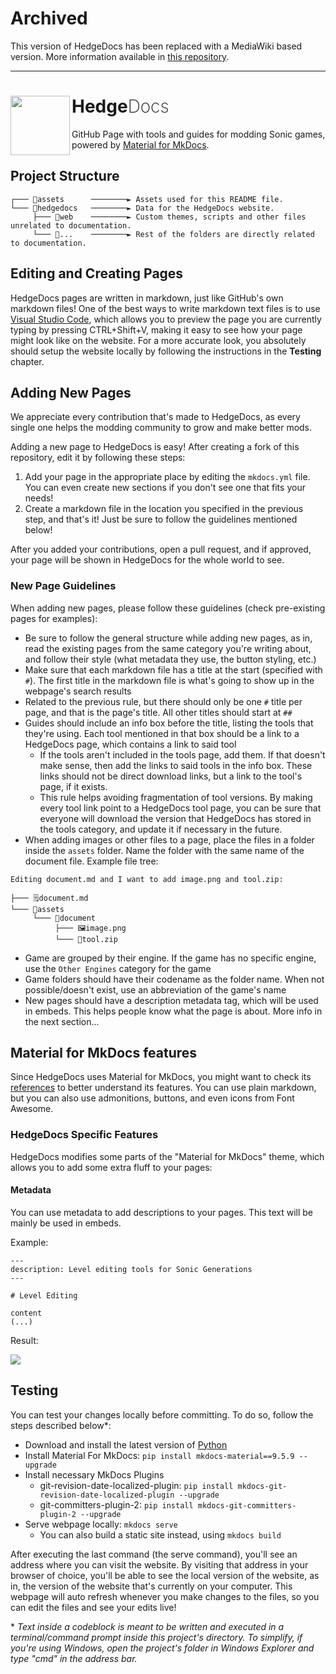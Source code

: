# Archived
This version of HedgeDocs has been replaced with a MediaWiki based version. More information available in [this repository](https://github.com/hedge-dev/hedgedocs).

-----------
<h1>
    <a href="#hedgedocs">
        <img width="95" align="left" src="https://raw.githubusercontent.com/HedgeDocs/HedgeDocs.github.io/main/hedgedocs/web/images/favicon.png">
    </a>
    Hedge<span style="font-weight: 200;">Docs</span>
</h1>

GitHub Page with tools and guides for modding Sonic games, powered by [Material for MkDocs](https://squidfunk.github.io/mkdocs-material/).

## Project Structure

```
┌─── 📁assets      ────────► Assets used for this README file.
└─── 📁hedgedocs   ────────► Data for the HedgeDocs website.
     ├─── 📁web    ────────► Custom themes, scripts and other files unrelated to documentation.
     └─── 📁...    ────────► Rest of the folders are directly related to documentation.
```

## Editing and Creating Pages
HedgeDocs pages are written in markdown, just like GitHub's own markdown files! One of the best ways to write markdown text files is to use [Visual Studio Code](https://code.visualstudio.com/), which allows you to preview the page you are currently typing by pressing CTRL+Shift+V, making it easy to see how your page might look like on the website. For a more accurate look, you absolutely should setup the website locally by following the instructions in the **Testing** chapter.

## Adding New Pages
We appreciate every contribution that's made to HedgeDocs, as every single one helps the modding community to grow and make better mods.

Adding a new page to HedgeDocs is easy! After creating a fork of this repository, edit it by following these steps:
1. Add your page in the appropriate place by editing the `mkdocs.yml` file. You can even create new sections if you don't see one that fits your needs!
2. Create a markdown file in the location you specified in the previous step, and that's it! Just be sure to follow the guidelines mentioned below!

After you added your contributions, open a pull request, and if approved, your page will be shown in HedgeDocs for the whole world to see.

### New Page Guidelines
When adding new pages, please follow these guidelines (check pre-existing pages for examples):

- Be sure to follow the general structure while adding new pages, as in, read the existing pages from the same category you're writing about, and follow their style (what metadata they use, the button styling, etc.)
- Make sure that each markdown file has a title at the start (specified with `#`). The first title in the markdown file is what's going to show up in the webpage's search results
- Related to the previous rule, but there should only be one `#` title per page, and that is the page's title. All other titles should start at `##`
- Guides should include an info box before the title, listing the tools that they're using. Each tool mentioned in that box should be a link to a HedgeDocs page, which contains a link to said tool
    - If the tools aren't included in the tools page, add them. If that doesn't make sense, then add the links to said tools in the info box. These links should not be direct download links, but a link to the tool's page, if it exists.
    - This rule helps avoiding fragmentation of tool versions. By making every tool link point to a HedgeDocs tool page, you can be sure that everyone will download the version that HedgeDocs has stored in the tools category, and update it if necessary in the future.
- When adding images or other files to a page, place the files in a folder inside the `assets` folder. Name the folder with the same name of the document file. Example file tree:
```
Editing document.md and I want to add image.png and tool.zip:

├─── 🗒️document.md
└─── 📁assets
     └─── 📁document
          ├─── 🖼️image.png
          └─── 💾tool.zip
```
- Game are grouped by their engine. If the game has no specific engine, use the `Other Engines` category for the game
- Game folders should have their codename as the folder name. When not possible/doesn't exist, use an abbreviation of the game's name
- New pages should have a description metadata tag, which will be used in embeds. This helps people know what the page is about. More info in the next section...

## Material for MkDocs features
Since HedgeDocs uses Material for MkDocs, you might want to check its [references](https://squidfunk.github.io/mkdocs-material/reference/) to better understand its features. You can use plain markdown, but you can also use admonitions, buttons, and even icons from Font Awesome.

### HedgeDocs Specific Features
HedgeDocs modifies some parts of the "Material for MkDocs" theme, which allows you to add some extra fluff to your pages:

#### Metadata
You can use metadata to add descriptions to your pages. This text will be mainly be used in embeds.

Example:
```
---
description: Level editing tools for Sonic Generations
---

# Level Editing

content
(...)
```

Result:

![](assets/embed.png)


## Testing
You can test your changes locally before committing. 
To do so, follow the steps described below*:

- Download and install the latest version of [Python](https://www.python.org/downloads/)
- Install Material For MkDocs: `pip install mkdocs-material==9.5.9 --upgrade`
- Install necessary MkDocs Plugins
    - git-revision-date-localized-plugin: `pip install mkdocs-git-revision-date-localized-plugin --upgrade`
    - git-committers-plugin-2: `pip install mkdocs-git-committers-plugin-2 --upgrade`
- Serve webpage locally: `mkdocs serve`
    - You can also build a static site instead, using `mkdocs build`
 
After executing the last command (the serve command), you'll see an address where you can visit the website. By visiting that address in your browser of choice, you'll be able to see the local version of the website, as in, the version of the website that's currently on your computer. This webpage will auto refresh whenever you make changes to the files, so you can edit the files and see your edits live!

\* *Text inside a codeblock is meant to be written and executed in a terminal/command prompt inside this project's directory. To simplify, if you're using Windows, open the project's folder in Windows Explorer and type "cmd" in the address bar.*
